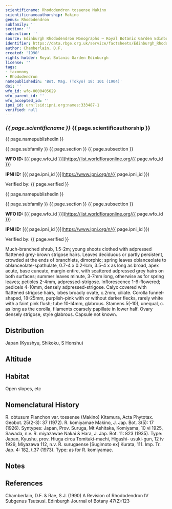 ```yaml
---
scientificname: Rhododendron tosaense Makino
scientificnameauthorship: Makino
genus: Rhododendron
subfamily: ''
section: ''
subsection: ''
source: Edinburgh Rhododendron Monographs – Royal Botanic Garden Edinburgh
identifier: https://data.rbge.org.uk/service/factsheets/Edinburgh_Rhododendron_Monographs.xhtml
author: Chamberlain, D.F.
created: '1990'
rights holder: Royal Botanic Garden Edinburgh
license: ''
tags:
- taxonomy
- Rhododendron
namepublishedin: 'Bot. Mag. (Tokyo) 18: 101 (1904)'
doi: ''
wfo_id: wfo-0000405629
wfo_parent_id: ''
wfo_accepted_id: ''
ipni_id: urn:lsid:ipni.org:names:333487-1
verified: null
---
```

### _{{ page.scientificname }}_ {{ page.scientificauthorship }}
 {{ page.namepublishedin }}

{{ page.subfamily }} {{ page.section }} {{ page.subsection }}

**WFO ID:** [{{ page.wfo_id }}](https://list.worldfloraonline.org/{{ page.wfo_id }})

**IPNI ID:** [{{ page.ipni_id }}](https://www.ipni.org/n/{{ page.ipni_id }})

Verified by: {{ page.verified }}

 {{ page.namepublishedin }}

{{ page.subfamily }} {{ page.section }} {{ page.subsection }}

**WFO ID:** [{{ page.wfo_id }}](https://list.worldfloraonline.org/{{ page.wfo_id }})

**IPNI ID:** [{{ page.ipni_id }}](https://www.ipni.org/n/{{ page.ipni_id }})

Verified by: {{ page.verified }}



Much-branched shrub, 1.5-2m; young shoots clothed with adpressed flattened grey-brown strigose hairs. Leaves deciduous or partly persistent, crowded at the ends of branchlets, dimorphic; spring leaves oblanceolate to oblanceolate-spathulate, 0.7-4 x 0.2-lcm, 3.5-4 x as long as broad, apex acute, base cuneate, margin entire, with scattered adpressed grey hairs on both surfaces; summer leaves minute, 3-7mm long, otherwise as for spring leaves; petioles 2-4mm, adpressed-strigose. Inflorescence 1-6-flowered; pedicels 4-10mm, densely adpressed-strigose. Calyx covered with flattened strigose hairs, lobes broadly ovate, c.2mm, ciliate. Corolla funnel-shaped, 18-25mm, purplish-pink with or without darker flecks, rarely white with a faint pink flush; tube 10-I4mm, glabrous. Stamens 5(-10), unequal, c. as long as the corolla, filaments coarsely papillate in lower half. Ovary densely strigose, style glabrous. Capsule not known.

## Distribution
Japan (Kyushyu, Shikoku, S Honshu)

## Altitude


## Habitat
Open slopes, etc

## Nomenclatural History
R. obtusum Planchon var. tosaense (Makino) Kitamura, Acta Phytotax. Geobot. 25(2-3): 37 (1972). R. komiyamae Makino, J. Jap. Bot. 3(5): 17 (1926). Syntypes: Japan, Prov. Suruga, Mt Ashitaka, Komiyama, 10 vi 1925, Sawada, n.v. R. miyazawae Nakai & Hara, J. Jap. Bot. 11: 823 (1935). Type: Japan, Kyushu, prov. Hiuga circa Tomitaki-machi, Higashi- usuki-gun, 12 iv 1929, Miyazawa 112, n.v. R. surugaense [Sugimoto ex] Kurata, 111. Imp. Tr. Jap. 4: 182, t.37 (1973). Type: as for R. komiyamae.
                       
## Notes


## References

Chamberlain, D.F. & Rae, S.J. (1990) A Revision of Rhododendron IV Subgenus Tsutsusi. Edinburgh Journal of Botany 47(2):123
